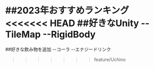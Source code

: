 ##2023年おすすめランキング
<<<<<<< HEAD
##好きなUnity
--TileMap
--RigidBody
=======
##好きな飲み物を追加
--コーラ
--エナジードリンク
>>>>>>> feature/Uchino
